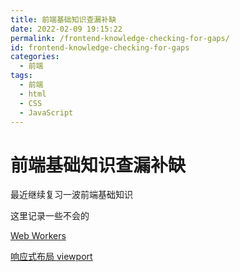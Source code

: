 ```yaml
---
title: 前端基础知识查漏补缺
date: 2022-02-09 19:15:22
permalink: /frontend-knowledge-checking-for-gaps/
id: frontend-knowledge-checking-for-gaps
categories:
  - 前端
tags:
  - 前端
  - html
  - CSS
  - JavaScript
---
```


# 前端基础知识查漏补缺

最近继续复习一波前端基础知识

这里记录一些不会的

[Web Workers](https://developer.mozilla.org/zh-CN/docs/Web/API/Web_Workers_API/Using_web_workers)

[响应式布局 viewport](https://github.com/forthealllight/blog/issues/13)


